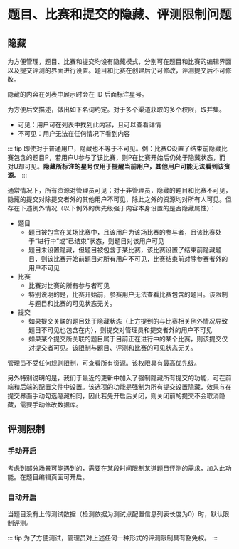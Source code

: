 # 题目、比赛和提交的隐藏、评测限制问题

## 隐藏

为方便管理，题目、比赛和提交均设有隐藏模式，分别可在题目和比赛的编辑界面以及提交评测的界面进行设置。题目和比赛在创建后仍可修改，评测提交后不可修改。

隐藏的内容在列表中展示时会在 ID 后面标注星号。

为方便后文描述，做出如下名词约定。对于多个渠道获取的多个权限，取并集。

- 可见：用户可在列表中找到此内容，且可以查看详情
- 不可见：用户无法在任何情况下看到内容

::: tip
即使对于普通用户，隐藏也不等于不可见。例：比赛C设置了结束前隐藏比赛包含的题目P，若用户U参与了该比赛，则P在比赛开始后仍处于隐藏状态，而对U却可见。**隐藏所标注的星号仅用于提醒当前用户，其他用户可能无法看到该资源。**
:::

通常情况下，所有资源对管理员可见；对于非管理员，隐藏的题目和比赛不可见，隐藏的提交对除提交者外的其他用户不可见，除此之外的资源均对所有人可见。但存在下述例外情况（以下例外的优先级强于内容本身设置的是否隐藏属性）：

- 题目
  - 题目被包含在某场比赛中，且该用户为该场比赛的参与者，且该比赛处于“进行中”或“已结束”状态，则题目对该用户可见
  - 题目未设置隐藏，但题目被包含于某比赛，该比赛设置了结束前隐藏题目，则该比赛开始前题目对所有用户不可见，比赛结束前对除参赛者外的用户不可见
- 比赛
  - 比赛对比赛的所有参与者可见
  - 特别说明的是，比赛开始前，参赛用户无法查看比赛包含的题目。该限制与题目和比赛的可见状态无关。
- 提交
  - 如果提交关联的题目处于隐藏状态（上方提到的与比赛相关例外情况导致题目不可见也包含在内），则提交对管理员和提交者外的用户不可见
  - 如果某个提交所关联的题目属于目前正在进行中的某个比赛，则该提交仅对提交者可见。该限制与题目、评测和比赛的可见状态无关。

管理员不受任何规则限制，可查看所有资源。该权限具有最高优先级。

另外特别说明的是，我们于最近的更新中加入了强制隐藏所有提交的功能，可在前端和后端的配置文件中设置。该选项的功能是强制为所有提交设置隐藏，效果与在提交界面手动勾选隐藏相同，因此若先开启后关闭，则关闭前的提交不会取消隐藏，需要手动修改数据库。

## 评测限制

### 手动开启

考虑到部分场景可能遇到的，需要在某段时间限制某道题目评测的需求，加入此功能。在题目编辑页面可开启。

### 自动开启

当题目没有上传测试数据（检测依据为测试点配置信息列表长度为0）时，默认限制评测。

::: tip
为了方便测试，管理员对上述任何一种形式的评测限制具有豁免权。
:::
